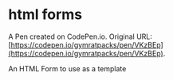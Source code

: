 # html forms

A Pen created on CodePen.io. Original URL: [https://codepen.io/gymratpacks/pen/VKzBEp](https://codepen.io/gymratpacks/pen/VKzBEp).

An HTML Form to use as a template
